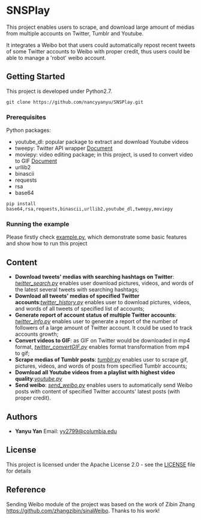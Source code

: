 # SNSPlay

This project enables users to scrape, and download large amount of medias from multiple accounts on Twitter, Tumblr and Youtube. 

It integrates a Weibo bot that users could automatically repost recent tweets of some Twitter accounts to Weibo with proper credit, thus users could be able to manage a 'robot' weibo account.

## Getting Started

This project is developed under Python2.7.

```
git clone https://github.com/nancyyanyu/SNSPlay.git
```

### Prerequisites

Python packages:
- youtube_dl: popular package to extract and download Youtube videos
- tweepy: Twitter API wrapper [Document](http://docs.tweepy.org/en/v3.5.0/index.html)
- moviepy: video editing package; in this project, is used to convert video to GIF [Document](https://zulko.github.io/moviepy/)
- urllib2
- binascii
- requests
- rsa
- base64

```
pip install base64,rsa,requests,binascii,urllib2,youtube_dl,tweepy,moviepy
```

### Running the example

Please firstly check [example.py](https://github.com/nancyyanyu/SNSPlay/blob/master/example.py), which demonstrate some basic features and show how to run this project

## Content

- **Download tweets' medias with searching hashtags on Twitter**: [*twitter_search.py*](https://github.com/nancyyanyu/SNSPlay/blob/master/src/twitter/twitter_search.py) enables user download pictures, videos, and words of the latest several tweets with searching hashtags;
- **Download all tweets' medias of specified Twitter accounts**:[*twitter_history.py*](https://github.com/nancyyanyu/SNSPlay/blob/master/src/twitter/twitter_history.py) enables user to download pictures, videos, and words of all tweets of specified list of accounts;
- **Generate report of account status of multiple Twitter accounts**: [*twitter_info.py*](https://github.com/nancyyanyu/SNSPlay/blob/master/src/twitter/twitter_info.py) enables user to generate a report of the number of followers of a large amount of Twitter account. It could be used to track accounts growth;
- **Convert videos to GIF**: as GIF on Twitter would be downloaded in mp4 format, [*twitter_convertGIF.py*](https://github.com/nancyyanyu/SNSPlay/blob/master/src/twitter/twitter_convertGIF.py) enables format transformation from mp4 to gif;
- **Scrape medias of Tumblr posts**: [*tumblr.py*](https://github.com/nancyyanyu/SNSPlay/blob/master/src/tumblr.py) enables user to scrape gif, pictures, videos, and words of posts from specified Tumblr accounts;
- **Download all Youtube videos from a playlist with highest video quality**:[*youtube.py*](https://github.com/nancyyanyu/SNSPlay/blob/master/src/youtube.py)
- **Send weibo**: [*send_weibo.py*](https://github.com/nancyyanyu/SNSPlay/blob/master/src/send_weibo.py) enables users to automatically send Weibo posts with content of specified Twitter accounts' latest posts (with proper credit).





## Authors

* **Yanyu Yan** Email: yy2799@columbia.edu


## License

This project is licensed under the Apache License 2.0 - see the [LICENSE](LICENSE) file for details

## Reference

Sending Weibo module of the project was based on the work of Zibin Zhang https://github.com/zhangzibin/sinaWeibo. Thanks to his work!
